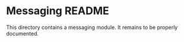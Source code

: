 ﻿Messaging README
================

This directory contains a messaging module. It remains to be properly documented.